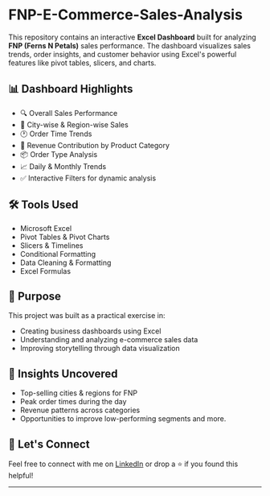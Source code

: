 # FNP-E-Commerce-Sales-Analysis

This repository contains an interactive **Excel Dashboard** built for analyzing **FNP (Ferns N Petals)** sales performance. The dashboard visualizes sales trends, order insights, and customer behavior using Excel's powerful features like pivot tables, slicers, and charts.

## 📊 Dashboard Highlights

- 🔍 Overall Sales Performance
- 📍 City-wise & Region-wise Sales
- 🕐 Order Time Trends
- 💸 Revenue Contribution by Product Category
- 📦 Order Type Analysis
- 📈 Daily & Monthly Trends
- ✅ Interactive Filters for dynamic analysis

## 🛠️ Tools Used

- Microsoft Excel
- Pivot Tables & Pivot Charts
- Slicers & Timelines
- Conditional Formatting
- Data Cleaning & Formatting
- Excel Formulas

## 🎯 Purpose

This project was built as a practical exercise in:
- Creating business dashboards using Excel
- Understanding and analyzing e-commerce sales data
- Improving storytelling through data visualization

## 🧠 Insights Uncovered

- Top-selling cities & regions for FNP
- Peak order times during the day
- Revenue patterns across categories
- Opportunities to improve low-performing segments and  more.

## 🔗 Let's Connect

Feel free to connect with me on [LinkedIn](https://www.linkedin.com/in/arfa-taj-n/) or drop a ⭐ if you found this helpful!

---
